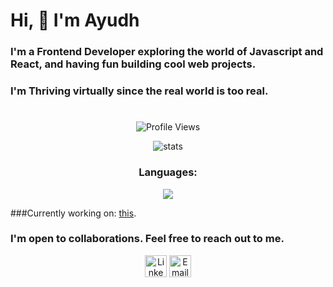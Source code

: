 # Hi, :wave: I'm Ayudh
### I'm a Frontend Developer exploring the world of Javascript and React, and having fun building cool web projects.
### I'm Thriving virtually since the real world is too real.
#
<p align="center">
  <img src="https://komarev.com/ghpvc/?username=makersmecca&base=1093&label=Profile+Views" alt="Profile Views" />
</p>
<p align="center">
  <img src="https://streak-stats.demolab.com?user=makersmecca&theme=tokyonight&border_radius=6&date_format=M%20j%5B%2C%20Y%5D&card_width=450&card_height=170" alt="stats" />
</p>
<h3 align="center">Languages: </h3>
<p align="center">
  <img src="https://github-readme-stats.vercel.app/api/top-langs/?username=anuraghazra&layout=compact&theme=radical" />
</p>

###Currently working on: <a href ="https://github.com/makersmecca/PomodoroStudyApp">this</a>.

### I'm open to collaborations. Feel free to reach out to me.
<div align="center">
<a href="https://www.linkedin.com/in/ayudh-nandi" style="text-decoration:none;">
  <img src="https://github.com/makersmecca/makersmecca/blob/master/Linkedin.png" alt="LinkedIn" width="35" height="35"/>
</a>
<a href="mailto:ayudhnandi@gmail.com" style="text-decoration:none;">
  <img src="https://github.com/makersmecca/makersmecca/blob/master/Email%20.png" alt="Email" width="35" height="35"/>
</a>
</div>

